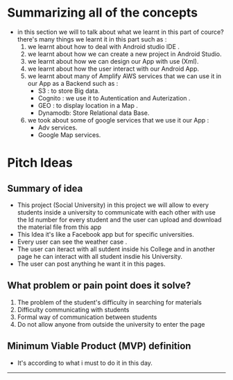# Summarizing all of the concepts

* in this section we will to talk about what we learnt in this part of cource? there's many things we learnt it in this part such as : 
    1. we learnt about how to deal with Android studio IDE .
    2. we learnt about how we can create a new project in Android Studio. 
    3. we learnt about how we can design our App with use (Xml).
    4. we learnt about how the user interact with our Android App.
    5. we learnt about many of Amplify AWS services that we can use it in our App as a Backend such as : 
        - S3      : to store Big data.
        - Cognito : we use it to Autentication and Auterization .
        - GEO     : to display location in a Map .
        - Dynamodb: Store Relational data Base.
    6. we took about some of google services that we use it our App : 
        - Adv services.
        - Google Map services.
    
# Pitch Ideas

## Summary of idea

* This project (Social University) in this project we will allow to every students inside a university to communicate with each other with use the Id number for every student and the user can upload and download the material file from this app 
* This Idea it's like a Facebook app but for specific universities.
* Every user can see the weather case .
* The user can iteract with all sutdent inside his College and in another page he can interact with all student insdie his University.
* The user can post anything he want it in this pages.

## What problem or pain point does it solve?

1. The problem of the student's difficulty in searching for materials
2. Difficulty communicating with students
3. Formal way of communication between students
4. Do not allow anyone from outside the university to enter the page

## Minimum Viable Product (MVP) definition

* It's according to what i must to do it in this day.

___
